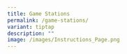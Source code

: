 ```yaml
---
title: Game Stations
permalink: /game-stations/
variant: tiptap
description: ""
image: /images/Instructions_Page.png
---
```

